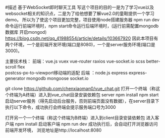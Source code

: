 #描述
基于WebSocket即时聊天工具
写这个项目的目的一是为了学习vue以及websocket相关的知识点，二是为了给他想要了解vue2.0的童鞋提供一个学习demo。
所以为了使这个项目更加完整，项目使用node搭建服务器
npm run dev命令运行前端环境时，npm start命令运行后端环境时，(运行前需配置mongodb数据库 开启mongod)
https://blog.csdn.net/qq_41988554/article/details/103667920
因此本项目有两个环境，一个是前端开发环境(端口是8080)，一个是server服务环境(端口是3000)。

主要技术栈：
前端：vue.js vuex vue-router raxios  vue-socket.io 
scss better-scroll flex  
postcss-px-to-viewport移动端的适配
后端 ：node.js express express-generator mongodb 
mongoose socket.io

 git clone https://github.com/chenxiaoman0/vue_chat.git
打开一个终端（称这个终端为A终端）进入到vue_chat目录安装依赖包 server
 npm install 
 npm start
 启动server服务（得先启动后台服务，否则前端页面没有数据），在server目录下执行以下命令，成功执行会终端会提示服务端口号为3000

打开另一个一个终端（称这个终端为B终端）进入到client目录安装依赖包
进入客户端
 npm install
 启动客户端 npm run dev 
 成功执行后，会自动打开浏览器访问前端开发环境， 浏览地址是http://localhost:8080
